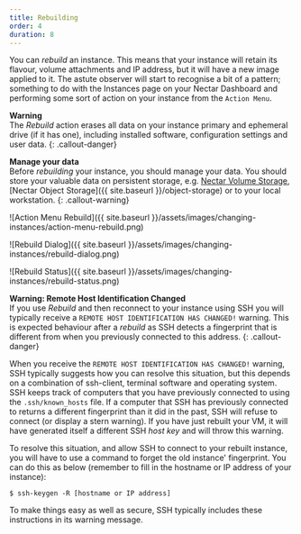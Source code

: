 ```yaml
---
title: Rebuilding
order: 4
duration: 8
---
```


You can *rebuild* an instance. This means that your instance will retain its flavour, volume attachments and IP address, but it will have a new image applied to it. The astute observer will start to recognise a bit of a pattern; something to do with the Instances page on your Nectar Dashboard and performing some sort of action on your instance from the `Action Menu`.

**Warning**  
The *Rebuild* action erases all data on your instance primary and ephemeral drive (if it has one), including installed software, configuration settings and user data. 
{: .callout-danger}

**Manage your data**  
Before *rebuilding* your instance, you should manage your data. You should store your valuable data on persistent storage, e.g. [Nectar Volume Storage](https://support.ehelp.edu.au/support/solutions/articles/6000216075-persistent-volume-storage), [Nectar Object Storage]({{ site.baseurl }}/object-storage) or to your local workstation.
{: .callout-warning}

![Action Menu Rebuild]({{ site.baseurl }}/assets/images/changing-instances/action-menu-rebuild.png)

![Rebuild Dialog]({{ site.baseurl }}/assets/images/changing-instances/rebuild-dialog.png)

![Rebuild Status]({{ site.baseurl }}/assets/images/changing-instances/rebuild-status.png)

**Warning: Remote Host Identification Changed**  
If you use *Rebuild* and then reconnect to your instance using SSH you will typically receive a `REMOTE HOST IDENTIFICATION HAS CHANGED!` warning. This is expected behaviour after a *rebuild* as SSH detects a fingerprint that is different from when you previously connected to this address. 
{: .callout-danger}

When you receive the `REMOTE HOST IDENTIFICATION HAS CHANGED!` warning, SSH typically suggests how you can resolve this situation, but this depends on a combination of ssh-client, terminal software and operating system. SSH keeps track of computers that you have previously connected to using the `.ssh/known_hosts` file. If a computer that SSH has previously connected to returns a different fingerprint than it did in the past, SSH will refuse to connect (or display a stern warning). If you have just rebuilt your VM, it will have generated itself a different SSH *host key* and will throw this warning.

To resolve this situation, and allow SSH to connect to your rebuilt instance, you will have to use a command to forget the old instance' fingerprint. You can do this as below (remember to fill in the hostname or IP address of your instance):

```
$ ssh-keygen -R [hostname or IP address]
```

To make things easy as well as secure, SSH typically includes these instructions in its warning message. 
